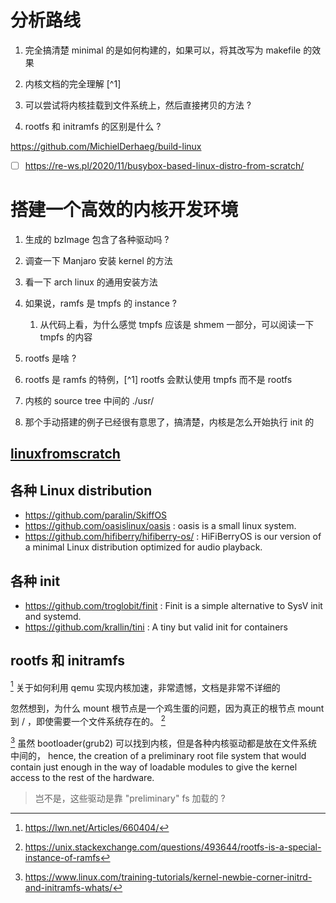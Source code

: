 # 分析路线
1. 完全搞清楚 minimal 的是如何构建的，如果可以，将其改写为 makefile 的效果
3. 内核文档的完全理解 [^1] 
4. 可以尝试将内核挂载到文件系统上，然后直接拷贝的方法 ?

5. rootfs 和 initramfs 的区别是什么 ?

https://github.com/MichielDerhaeg/build-linux
- [ ] https://re-ws.pl/2020/11/busybox-based-linux-distro-from-scratch/


# 搭建一个高效的内核开发环境
1. 生成的 bzImage 包含了各种驱动吗 ?
  2. 调查一下 Manjaro 安装 kernel 的方法
  3. 看一下 arch linux 的通用安装方法

2. 如果说，ramfs 是 tmpfs 的 instance  ?
    1. 从代码上看，为什么感觉 tmpfs 应该是 shmem 一部分，可以阅读一下 tmpfs 的内容

3. rootfs 是啥 ?
  1. rootfs 是 ramfs 的特例，[^1] rootfs 会默认使用 tmpfs 而不是 rootfs
  
6. 内核的 source tree 中间的 ./usr/

7. 那个手动搭建的例子已经很有意思了，搞清楚，内核是怎么开始执行 init 的

## [linuxfromscratch](http://www.linuxfromscratch.org/lfs/view/stable/prologue/audience.html)

## 各种 Linux distribution
- https://github.com/paralin/SkiffOS
- https://github.com/oasislinux/oasis : oasis is a small linux system.
- https://github.com/hifiberry/hifiberry-os/ : HiFiBerryOS is our version of a minimal Linux distribution optimized for audio playback. 

## 各种 init
- https://github.com/troglobit/finit : Finit is a simple alternative to SysV init and systemd. 
- https://github.com/krallin/tini : A tiny but valid init for containers

## rootfs 和 initramfs
[^2] 关于如何利用 qemu 实现内核加速，非常遗憾，文档是非常不详细的

忽然想到，为什么 mount 根节点是一个鸡生蛋的问题，因为真正的根节点 mount 到 / ，即使需要一个文件系统存在的。 [^3]

[^4] 虽然 bootloader(grub2) 可以找到内核，但是各种内核驱动都是放在文件系统中间的，
hence, the creation of a preliminary root file system that would contain just enough in the way of loadable modules to give the kernel access to the rest of the hardware.
> 岂不是，这些驱动是靠 "preliminary" fs 加载的 ?

[^2]: https://lwn.net/Articles/660404/ 
[^3]: https://unix.stackexchange.com/questions/493644/rootfs-is-a-special-instance-of-ramfs
[^4]: https://www.linux.com/training-tutorials/kernel-newbie-corner-initrd-and-initramfs-whats/
